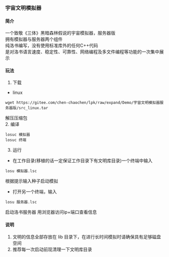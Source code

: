 ### 宇宙文明模拟器
#### 简介
一个致敬《三体》黑暗森林假说的宇宙模拟器，服务器版<br>
拥有模拟器与服务器两个组件<br>
纯洛书编写，没有使用标准库外的任何C++代码<br>
是对洛书语言速度、稳定性、可靠性、网络编程及多文件编程等功能的一次集中展示<br>
#### 玩法
1. 下载
+ linux 

```
wget https://gitee.com/chen-chaochen/lpk/raw/expand/Demo/宇宙文明模拟器服务器版/src_linux.tar
```
解压压缩包<br>
2. 编译

```
losuc 模拟器
losuc 终端
```
3. 运行
+ 在工作目录(移植的话一定保证工作目录下有文明库目录)一个终端中输入

```
losu 模拟器.lsc
```
根据提示输入种子启动模拟

+ 打开另一个终端，输入

```
losu 服务器.lsc
```
启动洛书服务器
用浏览器访问ip+端口查看信息

#### 说明
1. 文明的信息全部存放在 lib 目录下，在进行长时间模拟时请确保具有足够磁盘空间
2. 推荐每一次启动前现清理一下文明库目录